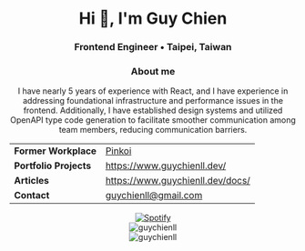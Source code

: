 <h1 align="center">Hi 👋, I'm Guy Chien</h1>

<h3 align="center">Frontend Engineer • Taipei, Taiwan</h3>

<h3 align="center">About me</h3>

<p align="center">
I have nearly 5 years of experience with React, and I have experience in addressing foundational infrastructure and performance issues in the frontend. Additionally, I have established design systems and utilized OpenAPI type code generation to facilitate smoother communication among team members, reducing communication barriers.  
</p>

<table align="center">
  <tr>
    <td><strong>Former Workplace</strong></td>
    <td><a href="https://www.pinkoi.com/">Pinkoi</a></td>
  </tr>
  <tr>
    <td><strong>Portfolio Projects</strong></td>
    <td><a href="https://www.guychienll.dev/">https://www.guychienll.dev/</a></td>
  </tr>
  <tr>
    <td><strong>Articles</strong></td>
    <td><a href="https://www.guychienll.dev/docs/">https://www.guychienll.dev/docs/</a></td>
  </tr>
  <tr>
    <td><strong>Contact</strong></td>
    <td><a href="mailto:guychienll@gmail.com">guychienll@gmail.com</a></td>
  </tr>
</table>

<div align="center">
  <a href="https://open.spotify.com/user/11133280780"><img src="https://guychienll.vercel.app/api/spotify" alt="Spotify"></a>
</div>

<div align="center">
  <img src="https://github-readme-stats.vercel.app/api/top-langs?username=guychienll&show_icons=true&locale=en&layout=compact" alt="guychienll" />  
</div>

<div align="center">
  <img src="https://komarev.com/ghpvc/?username=guychienll&label=Profile%20views&color=0e75b6&style=flat" alt="guychienll" />  
</div>